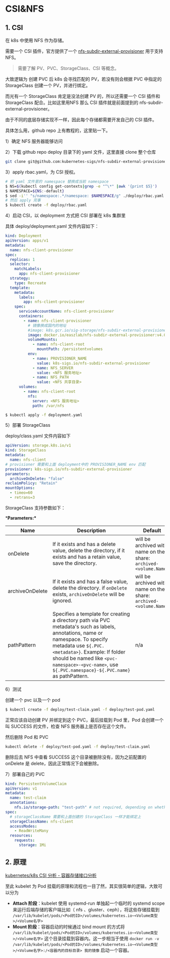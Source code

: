 # CSI&NFS

## 1. CSI

在 k8s 中使用 NFS 作为存储。

需要一个 CSI 插件，官方提供了一个 [nfs-subdir-external-provisioner](https://github.com/kubernetes-sigs/nfs-subdir-external-provisioner) 用于支持 NFS。

> 需要了解 PV、PVC、StorageClass、CSI 等概念。



大致逻辑为 创建 PVC 后 k8s 会寻找匹配的 PV，若没有则会根据 PVC 中指定的 StorageClass 创建一个 PV，并进行绑定。

而光有一个 StorageClass 肯定是没法创建 PV 的，所以还需要一个 CSI 插件和 StorageClass 配合。比如这里用NFS 那么 CSI 插件就是前面提到的 nfs-subdir-external-provisioner。

由于不同的底层存储实现不一样，因此每个存储都需要开发自己的 CSI 插件。



具体怎么用，github repo 上有教程的，这里贴一下。

1）确定 NFS 服务器能够访问

2）下载 github repo deploy 目录下的 yaml 文件，这里直接 clone 整个仓库

```bash
git clone git@github.com:kubernetes-sigs/nfs-subdir-external-provisioner.git
```

3）apply rbac.yaml，为 CSI 授权。

```bash
# 把 yaml 文件里的 namespace 替换成当前 namespace
$ NS=$(kubectl config get-contexts|grep -e "^\*" |awk '{print $5}')
$ NAMESPACE=${NS:-default}
$ sed -i'' "s/namespace:.*/namespace: $NAMESPACE/g" ./deploy/rbac.yaml ./deploy/deployment.yaml
# 然后 apply 完事
$ kubectl create -f deploy/rbac.yaml
```

4）启动 CSI，以 deployment 方式把 CSI 部署在 k8s 集群里

具体 deploy/deployment.yaml 文件内容如下：

```yaml
kind: Deployment
apiVersion: apps/v1
metadata:
  name: nfs-client-provisioner
spec:
  replicas: 1
  selector:
    matchLabels:
      app: nfs-client-provisioner
  strategy:
    type: Recreate
  template:
    metadata:
      labels:
        app: nfs-client-provisioner
    spec:
      serviceAccountName: nfs-client-provisioner
      containers:
        - name: nfs-client-provisioner
          # 镜像换成国内的地址
          #image: k8s.gcr.io/sig-storage/nfs-subdir-external-provisioner:v4.0.2
          image: docker.io/easzlab/nfs-subdir-external-provisioner:v4.0.2
          volumeMounts:
            - name: nfs-client-root
              mountPath: /persistentvolumes
          env:
            - name: PROVISIONER_NAME
              value: k8s-sigs.io/nfs-subdir-external-provisioner
            - name: NFS_SERVER
              value: <NFS 服务地址>
            - name: NFS_PATH
              value: <NFS 共享目录>
      volumes:
        - name: nfs-client-root
          nfs:
            server: <NFS 服务地址>
            path: /var/nfs
```

```bash
$ kubectl apply -f deployment.yaml
```



5）部署 StorageClass

deploy/class.yaml 文件内容如下

```yaml
apiVersion: storage.k8s.io/v1
kind: StorageClass
metadata:
  name: nfs-client
# provisioner 需要和上面 deployment中的 PROVISIONER_NAME env 匹配
provisioner: k8s-sigs.io/nfs-subdir-external-provisioner 
parameters:
  archiveOnDelete: "false"
reclaimPolicy: "Retain"
mountOptions:
  - timeo=60 
  - retrans=3
```

StorageClass 支持参数如下：

***Parameters:\***

| Name            | Description                                                  | Default                                                      |
| --------------- | ------------------------------------------------------------ | ------------------------------------------------------------ |
| onDelete        | If it exists and has a delete value, delete the directory, if it exists and has a retain value, save the directory. | will be archived with name on the share: `archived-<volume.Name>` |
| archiveOnDelete | If it exists and has a false value, delete the directory. if `onDelete` exists, `archiveOnDelete` will be ignored. | will be archived with name on the share: `archived-<volume.Name>` |
| pathPattern     | Specifies a template for creating a directory path via PVC metadata's such as labels, annotations, name or namespace. To specify metadata use `${.PVC.<metadata>}`. Example: If folder should be named like `<pvc-namespace>-<pvc-name>`, use `${.PVC.namespace}-${.PVC.name}` as pathPattern. | n/a                                                          |



6）测试

创建一个 pvc 以及一个 pod

```bash
$ kubectl create -f deploy/test-claim.yaml -f deploy/test-pod.yaml
```

正常应该自动创建 PV 并绑定到这个 PVC，最后挂载到 Pod 里，Pod 会创建一个叫 SUCCESS 的文件，检查 NFS 服务器上是否存在这个文件。

然后删除 Pod 和 PVC

```bash
kubectl delete -f deploy/test-pod.yaml -f deploy/test-claim.yaml
```

删除后去 NFS 中查看 SUCCESS 这个目录被删除没有，因为之前配置的 onDelete 是 delete，因此正常情况下会被删除。

7）部署自己的 PVC

```yaml
kind: PersistentVolumeClaim
apiVersion: v1
metadata:
  name: test-claim
  annotations:
    nfs.io/storage-path: "test-path" # not required, depending on whether this annotation was shown in the storage class description
spec:
  # storageClassName 需要和上面创建的 StorageClass 一样才能绑定上
  storageClassName: nfs-client
  accessModes:
    - ReadWriteMany
  resources:
    requests:
      storage: 1Mi
```





## 2. 原理

[kubernetes/k8s CSI 分析 - 容器存储接口分析](https://xie.infoq.cn/article/5cd26c1b24c5665820411bb5a)

至此 kubelet 为 Pod 挂载的原理和流程也一目了然，其实很简单的逻辑，大致可以分为

- **Attach 阶段**：kubelet 使用 systemd-run 单独起一个临时的 systemd scope 来运行后端存储的客户端比如（ nfs 、gluster、ceph），将这些存储挂载到 `/var/lib/kubelet/pods/<Pod的ID>/volumes/kubernetes.io~<Volume类型>/<Volume名字>`
- **Mount 阶段**：容器启动的时候通过 bind mount 的方式将 `/var/lib/kubelet/pods/<Pod的ID>/volumes/kubernetes.io~<Volume类型>/<Volume名字>` 这个目录挂载到容器内。这一步相当于使用 `docker run -v /var/lib/kubelet/pods/<Pod的ID>/volumes/kubernetes.io~<Volume类型>/<Volume名字>:/<容器内的目标目录> 我的镜像` 启动一个容器。
